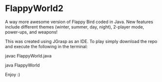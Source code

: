 # FlappyWorld2
A way more awesome version of Flappy Bird coded in Java. New features include different themes (winter, summer, day, night), 2-player mode, power-ups, and weapons!

This was created using JGrasp as an IDE. To play simply download the repo and execute the following in the terminal:

javac FlappyWorld.java

java FlappyWorld

Enjoy :) 
